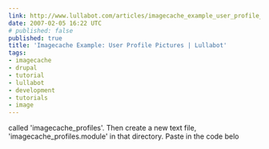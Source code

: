 ```yaml
---
link: http://www.lullabot.com/articles/imagecache_example_user_profile_pictures
date: 2007-02-05 16:22 UTC
# published: false
published: true
title: 'Imagecache Example: User Profile Pictures | Lullabot'
tags:
- imagecache
- drupal
- tutorial
- lullabot
- development
- tutorials
- image
---
```


called 'imagecache_profiles'. Then create a new text file, 'imagecache_profiles.module' in that directory. Paste in the code belo
